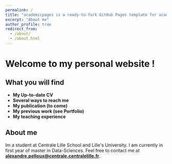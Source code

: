 ```yaml
---
permalink: /
title: "academicpages is a ready-to-fork GitHub Pages template for academic personal websites"
excerpt: "About me"
author_profile: true
redirect_from: 
  - /about/
  - /about.html
---
```



Welcome to my personal website !
======


What you will find
------
* **My Up-to-date CV**
* **Several ways to reach me**
* **My publication (to come)**
* **My previous work (see Portfolio)**
* **My teaching experience**

About me
------
Im a student at Centrale Lille School and Lille's University. I am currently in first year of master in Data-Sciences. Feel free to contact me at **alexandre.pelloux@centrale.centralelille.fr**. 



